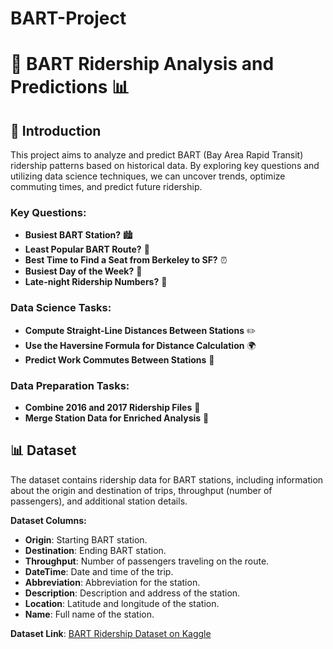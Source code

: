 # BART-Project
# 🚉 BART Ridership Analysis and Predictions 📊

## 📜 Introduction

This project aims to analyze and predict BART (Bay Area Rapid Transit) ridership patterns based on historical data. By exploring key questions and utilizing data science techniques, we can uncover trends, optimize commuting times, and predict future ridership.

### Key Questions:
- **Busiest BART Station?** 🏙️
- **Least Popular BART Route?** 🚉
- **Best Time to Find a Seat from Berkeley to SF?** ⏰
- **Busiest Day of the Week?** 📅
- **Late-night Ridership Numbers?** 🌙

### Data Science Tasks:
- **Compute Straight-Line Distances Between Stations** ✏️
- **Use the Haversine Formula for Distance Calculation** 🌍
- **Predict Work Commutes Between Stations** 🚆

### Data Preparation Tasks:
- **Combine 2016 and 2017 Ridership Files** 📂
- **Merge Station Data for Enriched Analysis** 🔗

## 📊 Dataset

The dataset contains ridership data for BART stations, including information about the origin and destination of trips, throughput (number of passengers), and additional station details.

**Dataset Columns:**
- **Origin**: Starting BART station.
- **Destination**: Ending BART station.
- **Throughput**: Number of passengers traveling on the route.
- **DateTime**: Date and time of the trip.
- **Abbreviation**: Abbreviation for the station.
- **Description**: Description and address of the station.
- **Location**: Latitude and longitude of the station.
- **Name**: Full name of the station.

**Dataset Link**: [BART Ridership Dataset on Kaggle](https://www.kaggle.com/datasets/saulfuh/bart-ridership)

